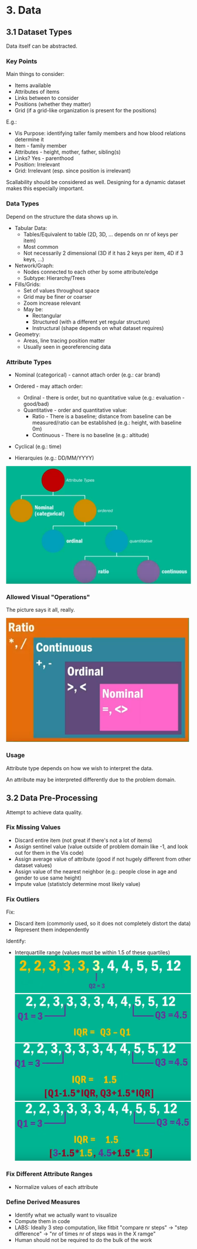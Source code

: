 # 3. Data

## 3.1 Dataset Types
Data itself can be abstracted.

### Key Points
Main things to consider:
- Items available
- Attributes of items
- Links between to consider
- Positions (whether they matter)
- Grid (if a grid-like organization is present for the positions)

E.g.: 
- Vis Purpose: identifying taller family members and how blood relations determine it
- Item - family member
- Attributes - height, mother, father, sibling(s)
-  Links? Yes - parenthood
- Position: Irrelevant
- Grid: Irrelevant (esp. since position is irrelevant)

Scallability should be considered as well. Designing for a dynamic dataset makes this especially important.

### Data Types
Depend on the structure the data shows up in.

- Tabular Data:
    - Tables/Equivalent to table (2D, 3D, ... depends on nr of keys per item)
    - Most common
    -  Not necessarily 2 dimensional (3D if it has 2 keys per item, 4D if 3 keys, ...)
- Network/Graph:
    - Nodes connected to each other by some attribute/edge
    - Subtype: Hierarchy/Trees
- Fills/Grids:
    - Set of values throughout space
    - Grid may be finer or coarser
    - Zoom increase relevant
    - May be:
        - Rectangular
        - Structured (with a different yet regular structure)
        - Instructural (shape depends on what dataset requires)
- Geometry:
    - Areas, line tracing position matter
    - Usually seen in georeferencing data

### Attribute Types

- Nominal (categorical) - cannot attach order (e.g.: car brand)
- Ordered - may attach order:
    - Ordinal - there is order, but no quantitative value (e.g.: evaluation - good/bad)
    - Quantitative - order and quantitative value:
        - Ratio - There is a baseline; distance from baseline can be measured/ratio can be established (e.g.: height, with baseline 0m)
        - Continuous - There is no baseline (e.g.: altitude)
    
- Cyclical (e.g.: time)
- Hierarquies (e.g.: DD/MM/YYYY)

![Alt text](Pics/T02%20-%203A.png)

### Allowed Visual "Operations"
The picture says it all, really.

![Allowed Operations](Pics/T02%20-%203B.png)


### Usage
Attribute type depends on how we wish to interpret the data. 

An attribute may be interpreted differently due to the problem domain.



## 3.2 Data Pre-Processing
Attempt to achieve data quality.

### Fix Missing Values
- Discard entire item (not great if there's not a lot of items)
- Assign sentinel value (value outside of problem domain like -1, and look out for them in the Vis code)
- Assign average value of attribute (good if not hugely different from other dataset values)
- Assign value of the nearest neighbor (e.g.: people close in age and gender to use same height)
- Impute value (statistcly determine most likely value)

### Fix Outliers
Fix:
- Discard item (commonly used, so it does not completely distort the data)
- Represent them independently

Identify:
- Interquartille range (values must be within 1.5 of these quartiles)
![Interquartille range Pt1](Pics/T02%20-%203C0.png)
![Interquartille range Pt1](Pics/T02%20-%203C1.png)
![Interquartille range Pt2](Pics/T02%20-%203C2.png)
![Interquartille range Pt3](Pics/T02%20-%203C3.png)

### Fix Different Attribute Ranges
- Normalize values of each attribute

### Define Derived Measures
- Identify what we actually want to visualize
- Compute them in code
- LABS: Ideally 3 step computation, like fitbit "compare nr steps" -> "step difference" -> "nr of times nr of steps was in the X ramge"
- Human should not be required to do the bulk of the work